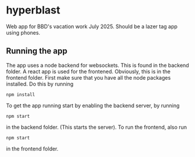 # hyperblast
Web app for BBD's vacation work July 2025. Should be a lazer tag app using phones.

## Running the app
The app uses a node backend for websockets. This is found in the backend folder. A react app is used for the frontened. Obviously, this is in the frontend folder.
First make sure that you have all the node packages installed. Do this by running 
```
npm install
```
To get the app running start by enabling the backend server, by running 
```
npm start
```
in the backend folder. (This starts the server).
To run the frontend, also run
```
npm start
```
in the frontend folder.
